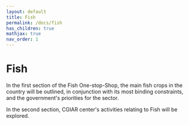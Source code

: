 ```yaml
---
layout: default
title: Fish
permalink: /docs/fish
has_children: true
mathjax: true
nav_order: 1
---
```



# Fish
In the first section of the Fish One-stop-Shop, the main fish crops in the country will be outlined, in conjunction with its most binding constraints, and the government's priorities for the sector. <br>


In the second section, CGIAR center's activities relating to Fish will be explored.
